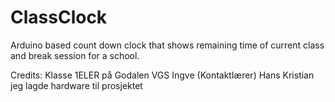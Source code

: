 # ClassClock
Arduino based count down clock that shows remaining time of current class and break session for a school.




Credits:
Klasse 1ELER på Godalen VGS
  Ingve (Kontaktlærer)
  Hans Kristian jeg lagde hardware til prosjektet
